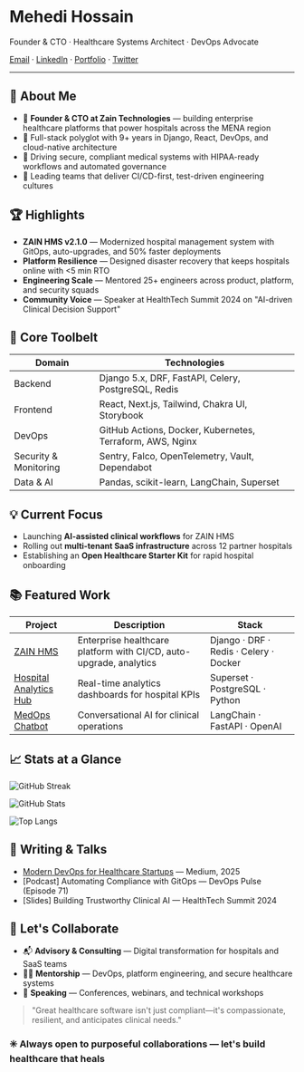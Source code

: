 # Mehedi Hossain

Founder & CTO · Healthcare Systems Architect · DevOps Advocate

[Email](mailto:mehedi@zain-technologies.com) · [LinkedIn](https://www.linkedin.com/in/mehedi-hossain) · [Portfolio](https://zain-technologies-22.github.io/ZAIN-HMS/) · [Twitter](https://twitter.com/mehedi_codes)

---

## 🚀 About Me

- 🏥 **Founder & CTO at Zain Technologies** — building enterprise healthcare platforms that power hospitals across the MENA region
- 🧠 Full-stack polyglot with 9+ years in Django, React, DevOps, and cloud-native architecture
- 🔐 Driving secure, compliant medical systems with HIPAA-ready workflows and automated governance
- 🤖 Leading teams that deliver CI/CD-first, test-driven engineering cultures

## 🏆 Highlights

- **ZAIN HMS v2.1.0** — Modernized hospital management system with GitOps, auto-upgrades, and 50% faster deployments
- **Platform Resilience** — Designed disaster recovery that keeps hospitals online with <5 min RTO
- **Engineering Scale** — Mentored 25+ engineers across product, platform, and security squads
- **Community Voice** — Speaker at HealthTech Summit 2024 on "AI-driven Clinical Decision Support"

## 🔧 Core Toolbelt

| Domain | Technologies |
| --- | --- |
| Backend | Django 5.x, DRF, FastAPI, Celery, PostgreSQL, Redis |
| Frontend | React, Next.js, Tailwind, Chakra UI, Storybook |
| DevOps | GitHub Actions, Docker, Kubernetes, Terraform, AWS, Nginx |
| Security & Monitoring | Sentry, Falco, OpenTelemetry, Vault, Dependabot |
| Data & AI | Pandas, scikit-learn, LangChain, Superset |

## 💡 Current Focus

- Launching **AI-assisted clinical workflows** for ZAIN HMS
- Rolling out **multi-tenant SaaS infrastructure** across 12 partner hospitals
- Establishing an **Open Healthcare Starter Kit** for rapid hospital onboarding

## 📚 Featured Work

| Project | Description | Stack |
| --- | --- | --- |
| [ZAIN HMS](https://github.com/Zain-Technologies-22/ZAIN-HMS) | Enterprise healthcare platform with CI/CD, auto-upgrade, analytics | Django · DRF · Redis · Celery · Docker |
| [Hospital Analytics Hub](https://github.com/MehediHossain95/hospital-analytics-hub) | Real-time analytics dashboards for hospital KPIs | Superset · PostgreSQL · Python |
| [MedOps Chatbot](https://github.com/MehediHossain95/medops-chatbot) | Conversational AI for clinical operations | LangChain · FastAPI · OpenAI |

## 📈 Stats at a Glance

![GitHub Streak](https://streak-stats.demolab.com?user=MehediHossain95&hide_border=true&background=0D1117&ring=00E6FE&fire=F95738)

![GitHub Stats](https://github-readme-stats.vercel.app/api?username=MehediHossain95&show_icons=true&hide_border=true&bg_color=0D1117&title_color=00E6FE&icon_color=F95738)

![Top Langs](https://github-readme-stats.vercel.app/api/top-langs/?username=MehediHossain95&layout=compact&hide_border=true&bg_color=0D1117&title_color=00E6FE)

## 📝 Writing & Talks

- [Modern DevOps for Healthcare Startups](https://medium.com/@mehedi_hossain/modern-devops-healthcare) — Medium, 2025
- [Podcast] Automating Compliance with GitOps — DevOps Pulse (Episode 71)
- [Slides] Building Trustworthy Clinical AI — HealthTech Summit 2024

## 🤝 Let's Collaborate

- 📬 **Advisory & Consulting** — Digital transformation for hospitals and SaaS teams
- 🧑‍🏫 **Mentorship** — DevOps, platform engineering, and secure healthcare systems
- 🎤 **Speaking** — Conferences, webinars, and technical workshops

> "Great healthcare software isn't just compliant—it's compassionate, resilient, and anticipates clinical needs."

### ✳️ Always open to purposeful collaborations — let's build healthcare that heals